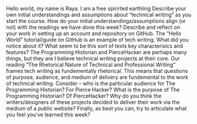 Hello world, my name is Raya. I am a free spirirted earthling
Describe your own initial understandings and assumptions about “technical writing” as you start the course. How do your initial understandings/assumptions align (or not) with the readings we have done this week?
Describe and reflect on your work in setting up an account and repository on GitHub. The “Hello World” tutorial/guide on GitHub is an example of tech writing. What did you notice about it? What seem to be this sort of texts key characterisics and features?
The Programming Historian and PierceHacker are perhaps many things, but they are I believe technical writing projects at their core. Our reading “The Rhetorical Nature of Technical and Professional Writing” frames tech writing as fundementally rhetorical. This means that questions of purpose, audience, and medium of delivery are fundemental to the work of technical writing. Consider – who is the particular audience for The Programming Historian? For Pierce Hacker? What is the purpose of The Programming Historian? Of PierceHacker? Why do you think the writers/designers of these projects decided to deliver their work via the medium of a public website?
Finally, as best you can, try to articulate what you feel you’ve learned this week?
